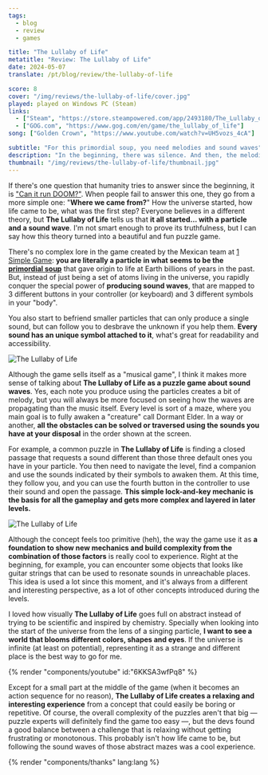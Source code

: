 ```yaml
---
tags:
  - blog
  - review
  - games

title: "The Lullaby of Life"
metatitle: "Review: The Lullaby of Life"
date: 2024-05-07
translate: /pt/blog/review/the-lullaby-of-life

score: 8
cover: "/img/reviews/the-lullaby-of-life/cover.jpg"
played: played on Windows PC (Steam)
links:
  - ["Steam", "https://store.steampowered.com/app/2493180/The_Lullaby_of_Life?curator_clanid=44763507"]
  - ["GOG.com", "https://www.gog.com/en/game/the_lullaby_of_life"]
song: ["Golden Crown", "https://www.youtube.com/watch?v=UH5vozs_4cA"]

subtitle: "For this primordial soup, you need melodies and sound waves"
description: "In the beginning, there was silence. And then, the melodies and the sound waves started and you got a primordial soup full of colors and puzzles."
thumbnail: "/img/reviews/the-lullaby-of-life/thumbnail.jpg"
---
```


If there's one question that humanity tries to answer since the beginning, it is ["Can it run DOOM?"](https://canitrundoom.org/). When people fail to answer this one, they go from a more simple one: "**Where we came from?**" How the universe started, how life came to be, what was the first step? Everyone believes in a different theory, but **The Lullaby of Life** tells us that **it all started... with a particle and a sound wave**. I'm not smart enough to prove its truthfulness, but I can say how this theory turned into a beautiful and fun puzzle game.

There's no complex lore in the game created by the Mexican team at [1 Simple Game](https://1simplegame.com/): **you are literally a particle in what seems to be the [primordial soup](https://en.wikipedia.org/wiki/Primordial_soup)** that gave origin to life at Earth billions of years in the past. But, instead of just being a set of atoms living in the universe, you rapidly conquer the special power of **producing sound waves**, that are mapped to 3 different buttons in your controller (or keyboard) and 3 different symbols in your "body".

You also start to befriend smaller particles that can only produce a single sound, but can follow you to desbrave the unknown if you help them. **Every sound has an unique symbol attached to it**, what's great for readability and accessibility.

![The Lullaby of Life](/img/reviews/the-lullaby-of-life/group.jpg)

Although the game sells itself as a "musical game", I think it makes more sense of talking about **The Lullaby of Life as a puzzle game about sound waves**. Yes, each note you produce using the particles creates a bit of melody, but you will always be more focused on seeing how the waves are propagating than the music itself. Every level is sort of a maze, where you main goal is to fully awaken a "creature" call Dormant Elder. In a way or another, **all the obstacles can be solved or traversed using the sounds you have at your disposal** in the order shown at the screen.

For example, a common puzzle in **The Lullaby of Life** is finding a closed passage that requests a sound different than those three default ones you have in your particle. You then need to navigate the level, find a companion and use the sounds indicated by their symbols to awaken them. At this time, they follow you, and you can use the fourth button in the controller to use their sound and open the passage. **This simple lock-and-key mechanic is the basis for all the gameplay and gets more complex and layered in later levels.**

![The Lullaby of Life](/img/reviews/the-lullaby-of-life/strings.jpg)

Although the concept feels too primitive (heh), the way the game use it as **a foundation to show new mechanics and build complexity from the combination of those factors** is really cool to experience. Right at the beginning, for example, you can encounter some objects that looks like guitar strings that can be used to resonate sounds in unreachable places. This idea is used a lot since this moment, and it's always from a different and interesting perspective, as a lot of other concepts introduced during the levels.

I loved how visually **The Lullaby of Life** goes full on abstract instead of trying to be scientific and inspired by chemistry. Specially when looking into the start of the universe from the lens of a singing particle, **I want to see a world that blooms different colors, shapes and eyes**. If the universe is infinite (at least on potential), representing it as a strange and different place is the best way to go for me.

{% render "components/youtube" id:"6KKSA3wfPq8" %}

Except for a small part at the middle of the game (when it becomes an action sequence for no reason), **The Lullaby of Life creates a relaxing and interesting experience** from a concept that could easily be boring or repetitive. Of course, the overall complexity of the puzzles aren't that big — puzzle experts will definitely find the game too easy —, but the devs found a good balance between a challenge that is relaxing without getting frustrating or monotonous. This probably isn't how life came to be, but following the sound waves of those abstract mazes was a cool experience.

{% render "components/thanks" lang:lang %}